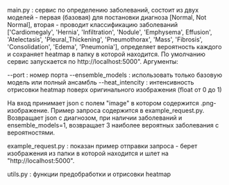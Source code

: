 main.py : сервис по определению заболеваний, состоит из двух моделей - первая (базовая) для постановки диагноза [Normal, Not Normal], вторая - проводит классификацию заболеваний ['Cardiomegaly', 'Hernia', 'Infiltration', 'Nodule', 'Emphysema', Effusion', 'Atelectasis', 'Pleural_Thickening', 'Pneumothorax', 'Mass', 'Fibrosis', 'Consolidation', 'Edema', 'Pneumonia'], определяет вероятность каждого и сохраняет heatmap в папку в которой находится. По умолчанию сервис запускается по http://localhost:5000". Аргументы:

--port : номер порта
--ensemble_models : использовать только базовую модель или полный ансамбль 
--heat_intencity : интенсивность отрисовки heatmap поверх оригинального изображения (float от 0 до 1)

На вход принимает json с полем "image" в котором содержится .png-изображение. Пример запроса содержится в example_request.py. Возвращает json c диагнозом, при наличии заболеваний и ensemble_models=1, возвращает 3 наиболее вероятных заболевания с вероятностями. 


example_request.py : показан пример отправки запроса - берет изображения из папки в которой находится и шлет на "http://localhost:5000".


utils.py : функции предобработки и отрисовки heatmap
